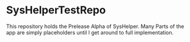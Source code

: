 # SysHelperTestRepo
This repository holds the Prelease Alpha of SysHelper. Many Parts of the app are simply placeholders until I get around to full implementation.
